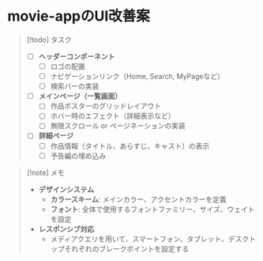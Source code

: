 # movie-appのUI改善案

> [!todo] タスク
> - [ ] **ヘッダーコンポーネント**
> 	- [ ] ロゴの配置
> 	- [ ] ナビゲーションリンク（Home, Search, MyPageなど）
> 	- [ ] 検索バーの実装
> - [ ] **メインページ（一覧画面）**
> 	- [ ] 作品ポスターのグリッドレイアウト
> 	- [ ] ホバー時のエフェクト（詳細表示など）
> 	- [ ] 無限スクロール or ページネーションの実装
> - [ ] **詳細ページ**
> 	- [ ] 作品情報（タイトル、あらすじ、キャスト）の表示
> 	- [ ] 予告編の埋め込み

> [!note] メモ
> - **デザインシステム**
> 	- **カラースキーム**: メインカラー、アクセントカラーを定義
> 	- **フォント**: 全体で使用するフォントファミリー、サイズ、ウェイトを設定
> - **レスポンシブ対応**
> 	- メディアクエリを用いて、スマートフォン、タブレット、デスクトップそれぞれのブレークポイントを設定する
